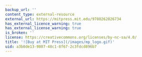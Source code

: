 ```yaml
---
backup_url: ''
content_type: external-resource
external_url: https://mitpress.mit.edu/9780262026734
has_external_licence_warning: true
has_external_license_warning: true
is_broken: ''
license: https://creativecommons.org/licenses/by-nc-sa/4.0/
title: '![Buy at MIT Press](/images/mp_logo.gif)'
uid: a3b0de13-9807-48c1-8f67-2c3fdcd896b7
---
```

